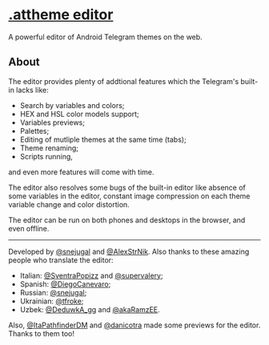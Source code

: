 # [.attheme editor]

A powerful editor of Android Telegram themes on the web.

## About

The editor provides plenty of addtional features which the Telegram's built-in lacks like:

- Search by variables and colors;
- HEX and HSL color models support;
- Variables previews;
- Palettes;
- Editing of mutliple themes at the same time (tabs);
- Theme renaming;
- Scripts running,

and even more features will come with time.

The editor also resolves some bugs of the built-in editor like absence of some variables in the editor, constant image compression on each theme variable change and color distortion.

The editor can be run on both phones and desktops in the browser, and even offline.

---

Developed by [@snejugal] and [@AlexStrNik]. Also thanks to these amazing people who translate the editor:

- Italian: [@SventraPopizz] and [@supervalery];
- Spanish: [@DiegoCanevaro];
- Russian: [@snejugal];
- Ukrainian: [@tfroke];
- Uzbek: [@DeduwkA_gg] and [@akaRamzEE].

Also, [@ItaPathfinderDM] and [@danicotra] made some previews for the editor. Thanks to them too!

[@snejugal]: https://t.me/snejugal
[@AlexStrNik]: https://t.me/AlexStrNik
[@DiegoCanevaro]: https://t.me/DiegoCanevaro
[@SventraPopizz]: https://t.me/SventraPopizz
[@supervalery]: https://t.me/supervalery
[@tfroke]: https://t.me/tfroke
[@DeduwkA_gg]: https://t.me/deduwkA_gg
[@akaRamzEE]: https://t.me/akaRamzEE
[@ItaPathfinderDM]: https://t.me/ItaPathfinderDM
[@danicotra]: https://t.me/danicotra

[.attheme editor]: https://snejugal.ru/attheme-editor/
